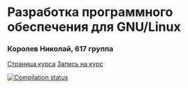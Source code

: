 # Разработка программного обеспечения для GNU/Linux

### Королев Николай, 617 группа

[Страница курса](https://uneex.org/LecturesCMC/LinuxApplicationDevelopment2021)
[Запись на курс](https://github.com/FrBrGeorge/LinuxDevelopment2021/issues/1)

[![Compilation status](https://github.com/CrafterKolyan/linux-application-development/actions/workflows/compilation.yml/badge.svg?branch=main)](https://github.com/CrafterKolyan/linux-application-development/actions/workflows/compilation.yml)
